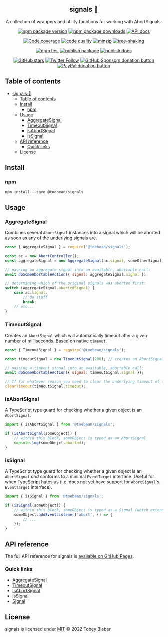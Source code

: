 <section style="text-align: center">

# signals 🚥
A collection of wrappers and utility functions for working with AbortSignals.

[![npm package version](https://img.shields.io/npm/v/@toebean/signals.svg)](https://npmjs.org/package/@toebean/signals "View signals on npm") [![npm package downloads](https://img.shields.io/npm/dw/@toebean/signals.svg)](https://npmjs.org/package/@toebean/signals.js "View signals on npm") [![API docs](https://img.shields.io/badge/docs-v2.2.0-informational.svg)](https://toebeann.github.io/signals "Read the documentation on Github Pages")

[![Code coverage](https://img.shields.io/codecov/c/github/toebeann/signals?label=code%20coverage)](https://codecov.io/gh/toebeann/signals "View code coverage on Codecov") [![code quality](https://img.shields.io/codefactor/grade/github/toebeann/signals.svg)](https://www.codefactor.io/repository/github/toebeann/signals "Check code quality on CodeFactor") [![minzip](https://badgen.net/bundlephobia/minzip/@toebean/signals)](https://bundlephobia.com/package/@toebean/signals "View signals on Bundlephobia") [![tree-shaking](https://badgen.net/bundlephobia/tree-shaking/@toebean/signals)](https://bundlephobia.com/package/@toebean/signals "View signals on Bundlephobia")

[![npm test](https://github.com/toebeann/signals/actions/workflows/npm-test.yml/badge.svg)](https://github.com/toebeann/signals/actions/workflows/npm-test.yml "View npm test on GitHub Actions") [![publish package](https://github.com/toebeann/signals/actions/workflows/publish-package.yml/badge.svg)](https://github.com/toebeann/signals/actions/workflows/publish-package.yml "View publish package on GitHub Actions") [![publish docs](https://github.com/toebeann/signals/actions/workflows/publish-docs.yml/badge.svg)](https://github.com/toebeann/signals/actions/workflows/publish-docs.yml "View publish docks on GitHub Actions")

[![GitHub stars](https://img.shields.io/github/stars/toebeann/signals.svg?style=social)](https://github.com/toebeann/signals "Star signals on GitHub") [![Twitter Follow](https://img.shields.io/twitter/follow/toebean__.svg?style=social)](https://twitter.com/toebean__ "Follow @toebean__ on Twitter") [![GitHub Sponsors donation button](https://img.shields.io/badge/github-sponsor-yellow.svg)](https://github.com/sponsors/toebeann "Sponsor signals on GitHub") [![PayPal donation button](https://img.shields.io/badge/paypal-donate-yellow.svg)](https://paypal.me/tobeyblaber "Donate to signals with PayPal")

</section>

## Table of contents
- [signals 🚥](#signals-)
  - [Table of contents](#table-of-contents)
  - [Install](#install)
    - [npm](#npm)
  - [Usage](#usage)
    - [AggregateSignal](#aggregatesignal)
    - [TimeoutSignal](#timeoutsignal)
    - [isAbortSignal](#isabortsignal)
    - [isSignal](#issignal)
  - [API reference](#api-reference)
    - [Quick links](#quick-links)
  - [License](#license)

## Install

### [npm](https://www.npmjs.com/package/@toebean/signals "npm is a package manager for JavaScript")
`npm install --save @toebean/signals`

## Usage

### AggregateSignal
Combines several `AbortSignal` instances into a signal which will be aborted as soon as any of the underlying signals are.

```js
const { AggregateSignal } = require('@toebean/signals');

const ac = new AbortController();
const aggregateSignal = new AggregateSignal(ac.signal, someOtherSignal);

// passing an aggregate signal into an awaitable, abortable call:
await doSomeAbortableAction({ signal: aggregateSignal.signal });

// determining which of the original signals was aborted first:
switch (aggregateSignal.abortedSignal) {
    case ac.signal:
        // do stuff
        break;
    // etc...
}
```

### TimeoutSignal
Creates an `AbortSignal` which will automatically timeout after a given number of milliseconds. Based on native `timeout`.

```js
const { TimeoutSignal } = require('@toebean/signals');

const timeoutSignal = new TimeoutSignal(200); // creates an AbortSignal which will abort in 200ms

// passing a timeout signal into an awaitable, abortable call:
await doSomeAbortableAction({ signal: timeoutSignal.signal });

// If for whatever reason you need to clear the underlying timeout of the TimeoutSignal, you can:
clearTimeout(timeoutSignal.timeout);
```

### isAbortSignal
A TypeScript type guard for checking whether a given object is an `AbortSignal`.

```ts
import { isAbortSignal } from '@toebean/signals';

if (isAbortSignal(someObject)) {
    // within this block, someObject is typed as an AbortSignal
    console.log(someObejct.aborted);
}
```

### isSignal
A TypeScript type guard for checking whether a given object is an `AbortSignal` *and* conforms to a minimal `EventTarget` interface. Useful for when TypeScript hates us (i.e. does not yet have support for `AbortSignal`'s `EventTarget` interface).

```ts
import { isSignal } from '@toebean/signals';

if (isSignal(someObject)) {
    // within this block, someObject is typed as a Signal (which extends AbortSignal)
    someObject.addEventListener('abort', () => {
        // ...
    });
}
```

## API reference
The full API reference for signals is [available on GitHub Pages](https://toebeann.github.io/signals).

### Quick links
- [AggregateSignal](https://toebeann.github.io/signals/classes/AggregateSignal.html)
- [TimeoutSignal](https://toebeann.github.io/signals/classes/TimeoutSignal.html)
- [isAbortSignal](https://toebeann.github.io/signals/functions/isAbortSignal.html)
- [isSignal](https://toebeann.github.io/signals/functions/isSignal.html)
- [Signal](https://toebeann.github.io/signals/interfaces/Signal.html)

## License
signals is licensed under [MIT](https://github.com/toebeann/signals/blob/HEAD/LICENSE) © 2022 Tobey Blaber.
